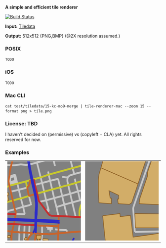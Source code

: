 **A simple and efficient tile renderer**

[![Build Status](https://secure.travis-ci.org/ReclaimSoftware/RSTileRenderer.png)](http://travis-ci.org/ReclaimSoftware/RSTileRenderer)

**Input:** [Tiledata](https://github.com/ReclaimSoftware/RSTiledata)

**Output:** 512x512 {PNG,BMP} (@2X resolution assumed.)

### POSIX
    TODO


### iOS
    TODO


### Mac CLI
    cat test/tiledata/15-kc-mo9-merge | tile-renderer-mac --zoom 15 --format png > tile.png


### License: TBD

I haven't decided on (permissive) vs (copyleft + CLA) yet. All rights reserved for now.

### Examples

<table>
  <tr>
    <td><img src="test/rendered/15-kc-mo9-merge.png" height="256px" width="256px" /></td>
    <td><img src="test/rendered/18-ny-fidi.png" height="256px" width="256px" /></td>
  </tr>
</table>